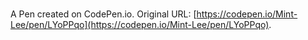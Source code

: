 # 

A Pen created on CodePen.io. Original URL: [https://codepen.io/Mint-Lee/pen/LYoPPqo](https://codepen.io/Mint-Lee/pen/LYoPPqo).

